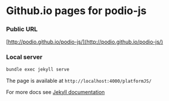 # Github.io pages for podio-js

### Public URL

[http://podio.github.io/podio-js/](http://podio.github.io/podio-js/)

### Local server

```sh
bundle exec jekyll serve
```

The page is available at `http://localhost:4000/platformJS/`

For more docs see [Jekyll documentation](https://help.github.com/articles/using-jekyll-with-pages/)

